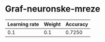# Graf-neuronske-mreze
| Learning rate   | Weight   | Accuracy |
| -------------   | ------   | -------- |
| 0.1             | 0.1      | 0.7250   |
